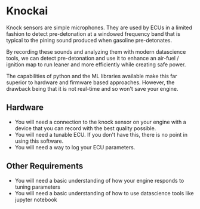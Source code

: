# Knockai

Knock sensors are simple microphones. They are used by ECUs in a limited fashion to 
detect pre-detonation at a windowed frequency band that is typical to the pining sound produced
when gasoline pre-detonates.

By recording these sounds and analyzing them with modern datascience tools, we can detect pre-detonation and use it to enhance
an air-fuel / ignition map to run leaner and more efficiently while creating safe power.

The capabilities of python and the ML libraries available make this far superior to hardware and firmware
based approaches. However, the drawback being that it is not real-time and so won't save your engine.

## Hardware
- You will need a connection to the knock sensor on your engine with a device that you can record with the best quality possible.
- You will need a tunable ECU. If you don't have this, there is no point in using this software.
- You will need a way to log your ECU parameters.

## Other Requirements
- You will need a basic understanding of how your engine responds to tuning parameters
- You will need a basic understanding of how to use datascience tools like jupyter notebook
